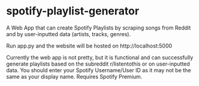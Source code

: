 # spotify-playlist-generator
A Web App that can create Spotify Playlists by scraping songs from Reddit and by user-inputted data (artists, tracks, genres).

Run app.py and the website will be hosted on http://localhost:5000

Currently the web app is not pretty, but it is functional and can successfully generate playlists based on the subreddit r/listentothis or on user-inputted data. You should enter your Spotify Username/User ID as it may not be the same as your display name. Requires Spotify Premium.
